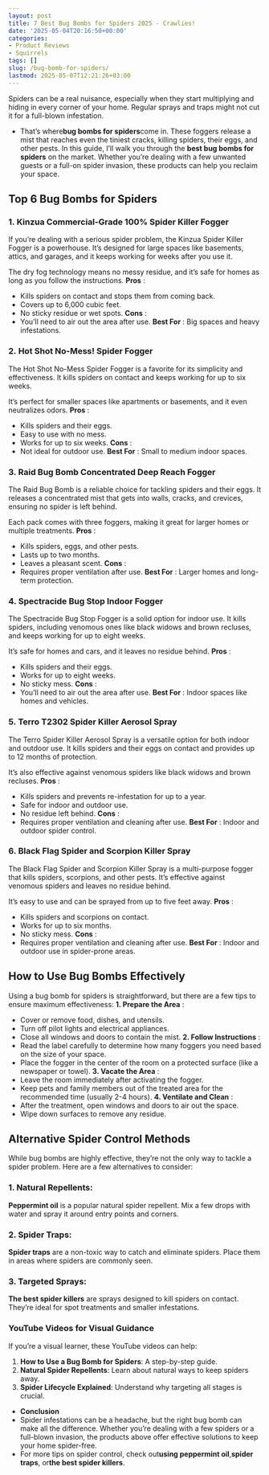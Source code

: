```yaml
---
layout: post
title: 7 Best Bug Bombs for Spiders 2025 - Crawlies!
date: '2025-05-04T20:16:50+00:00'
categories:
- Product Reviews
- Squirrels
tags: []
slug: /bug-bomb-for-spiders/
lastmod: 2025-05-07T12:21:26+03:00
---
```


Spiders can be a real nuisance, especially when they start multiplying and hiding in every corner of your home. Regular sprays and traps might not cut it for a full-blown infestation.
- That’s where**bug bombs for spiders**come in. These foggers release a mist that reaches even the tiniest cracks, killing spiders, their eggs, and other pests.
In this guide, I’ll walk you through the
**best bug bombs for spiders**
on the market. Whether you’re dealing with a few unwanted guests or a full-on spider invasion, these products can help you reclaim your space.
## **Top 6 Bug Bombs for Spiders**
### **1. Kinzua Commercial-Grade 100% Spider Killer Fogger**
If you’re dealing with a serious spider problem, the Kinzua Spider Killer Fogger is a powerhouse. It’s designed for large spaces like basements, attics, and garages, and it keeps working for weeks after you use it.

The dry fog technology means no messy residue, and it’s safe for homes as long as you follow the instructions.
**Pros**
:
- Kills spiders on contact and stops them from coming back.
- Covers up to 6,000 cubic feet.
- No sticky residue or wet spots.
**Cons**
:
- You’ll need to air out the area after use.
**Best For**
: Big spaces and heavy infestations.
### **2. Hot Shot No-Mess! Spider Fogger**
The Hot Shot No-Mess Spider Fogger is a favorite for its simplicity and effectiveness. It kills spiders on contact and keeps working for up to six weeks.

It’s perfect for smaller spaces like apartments or basements, and it even neutralizes odors.
**Pros**
:
- Kills spiders and their eggs.
- Easy to use with no mess.
- Works for up to six weeks.
**Cons**
:
- Not ideal for outdoor use.
**Best For**
: Small to medium indoor spaces.
### **3. Raid Bug Bomb Concentrated Deep Reach Fogger**
The Raid Bug Bomb is a reliable choice for tackling spiders and their eggs. It releases a concentrated mist that gets into walls, cracks, and crevices, ensuring no spider is left behind.

Each pack comes with three foggers, making it great for larger homes or multiple treatments.
**Pros**
:
- Kills spiders, eggs, and other pests.
- Lasts up to two months.
- Leaves a pleasant scent.
**Cons**
:
- Requires proper ventilation after use.
**Best For**
: Larger homes and long-term protection.
### **4. Spectracide Bug Stop Indoor Fogger**
The Spectracide Bug Stop Fogger is a solid option for indoor use. It kills spiders, including venomous ones like black widows and brown recluses, and keeps working for up to eight weeks.

It’s safe for homes and cars, and it leaves no residue behind.
**Pros**
:
- Kills spiders and their eggs.
- Works for up to eight weeks.
- No sticky mess.
**Cons**
:
- You’ll need to air out the area after use.
**Best For**
: Indoor spaces like homes and vehicles.
### **5. Terro T2302 Spider Killer Aerosol Spray**
The Terro Spider Killer Aerosol Spray is a versatile option for both indoor and outdoor use. It kills spiders and their eggs on contact and provides up to 12 months of protection.

It’s also effective against venomous spiders like black widows and brown recluses.
**Pros**
:
- Kills spiders and prevents re-infestation for up to a year.
- Safe for indoor and outdoor use.
- No residue left behind.
**Cons**
:
- Requires proper ventilation and cleaning after use.
**Best For**
: Indoor and outdoor spider control.
### **6. Black Flag Spider and Scorpion Killer Spray**
The Black Flag Spider and Scorpion Killer Spray is a multi-purpose fogger that kills spiders, scorpions, and other pests. It’s effective against venomous spiders and leaves no residue behind.

It’s easy to use and can be sprayed from up to five feet away.
**Pros**
:
- Kills spiders and scorpions on contact.
- Works for up to six months.
- No sticky mess.
**Cons**
:
- Requires proper ventilation and cleaning after use.
**Best For**
: Indoor and outdoor use in spider-prone areas.
## **How to Use Bug Bombs Effectively**
Using a bug bomb for spiders is straightforward, but there are a few tips to ensure maximum effectiveness:
**1. Prepare the Area**
:
- Cover or remove food, dishes, and utensils.
- Turn off pilot lights and electrical appliances.
- Close all windows and doors to contain the mist.
**2. Follow Instructions**
:
- Read the label carefully to determine how many foggers you need based on the size of your space.
- Place the fogger in the center of the room on a protected surface (like a newspaper or towel).
**3. Vacate the Area**
:
- Leave the room immediately after activating the fogger.
- Keep pets and family members out of the treated area for the recommended time (usually 2-4 hours).
**4. Ventilate and Clean**
:
- After the treatment, open windows and doors to air out the space.
- Wipe down surfaces to remove any residue.
## **Alternative Spider Control Methods**
While bug bombs are highly effective, they’re not the only way to tackle a spider problem. Here are a few alternatives to consider:
### **1. Natural Repellents**:
**Peppermint oil**
is a popular natural spider repellent. Mix a few drops with water and spray it around entry points and corners.
### **2. Spider Traps**:
**Spider traps**
are a non-toxic way to catch and eliminate spiders. Place them in areas where spiders are commonly seen.
### **3. Targeted Sprays**:
**The best spider killers**
are sprays designed to kill spiders on contact. They’re ideal for spot treatments and smaller infestations.
### **YouTube Videos for Visual Guidance**
If you’re a visual learner, these YouTube videos can help:
1. **How to Use a Bug Bomb for Spiders**: A step-by-step guide.
2. **Natural Spider Repellents**: Learn about natural ways to keep spiders away.
3. **Spider Lifecycle Explained**: Understand why targeting all stages is crucial.
- **Conclusion**
- Spider infestations can be a headache, but the right bug bomb can make all the difference. Whether you’re dealing with a few spiders or a full-blown invasion, the products above offer effective solutions to keep your home spider-free.
- For more tips on spider control, check out**using peppermint oil**,**spider traps**, or**the best spider killers**.
